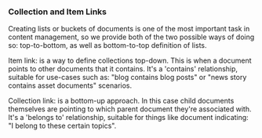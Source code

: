 ### Collection and Item Links

Creating lists or buckets of documents is one of the most important task in content management, so we provide both of the two possible ways of doing so: top-to-bottom, as well as bottom-to-top definition of lists.

Item link: is a way to define collections top-down. This is when a document points to other documents that it contains. It's a 'contains' relationship, suitable for use-cases such as: "blog contains blog posts" or "news story contains asset documents" scenarios.

Collection link: is a bottom-up approach. In this case child documents themselves are pointing to which parent document they're associated with. It's a 'belongs to' relationship, suitable for things like document indicating: "I belong to these certain topics".